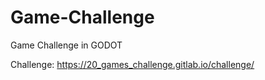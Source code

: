 # Game-Challenge
Game Challenge in GODOT

Challenge:
 https://20_games_challenge.gitlab.io/challenge/
